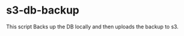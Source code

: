 s3-db-backup
===============

This script Backs up the DB locally and then uploads the backup to s3.
